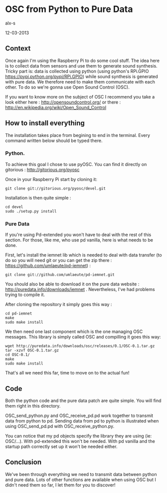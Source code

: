 # OSC from Python to Pure Data 

alx-s

12-03-2013

## Context 

Once again I'm using the Raspberry Pi to do some cool stuff. 
The idea here is to collect data from sensors and use them to generate sound synthesis.
Tricky part is: data is collected using python (using python's RPi.GPIO https://pypi.python.org/pypi/RPi.GPIO) while sound synthesis is generated with pure data. We therefore need to make them communicate with each other.
To do so we're gonna use Open Sound Control (OSC).

If you want to know more on the subject of OSC I recommend you take a look either here : 
http://opensoundcontrol.org/ 
or there : 
http://en.wikipedia.org/wiki/Open_Sound_Control

## How to install everything

The installation takes place from begining to end in the terminal. Every command written below should be typed there.

### Python.

To achieve this goal I chose to use pyOSC.
You can find it directly on gitorious : http://gitorious.org/pyosc

Once in your Raspberry Pi start by cloning it:

```shell
git clone git://gitorious.org/pyosc/devel.git
```

Installation is then quite simple :

```shell
cd devel
sudo ./setup.py install
```

### Pure Data

If you're using Pd-extended you won't have to deal with the rest of this section. 
For those, like me, who use pd vanilla, here is what needs to be done.

First, let's install the iemnet lib which is needed to deal with data transfer (to do so you will need git or you can get the zip there : https://github.com/umlaeute/pd-iemnet) : 

```shell
git clone git://github.com/umlaeute/pd-iemnet.git
```

You should also be able to download it on the pure data website : http://puredata.info/downloads/iemnet . Nevertheless, I've had problems trying to compile it.

After cloning the repository it simply goes this way :

```shell
cd pd-iemnet
make
sudo make install
```

We then need one last component which is the one managing OSC messages. This library is simply called OSC and compilling it goes this way:

```shell
wget http://puredata.info/downloads/osc/releases/0.1/OSC-0.1.tar.gz
tar -xzvf OSC-0.1.tar.gz 
cd OSC-0.1/
make
sudo make install
```

That's all we need this far, time to move on to the actual fun!


## Code 

Both the python code and the pure data patch are quite simple. You will find them right in this directory.

OSC_send_python.py and OSC_receive_pd.pd work together to transmit data from python to pd. Sending data from pd to python is illustrated when using OSC_send_pd.pd with OSC_receive_python.py.

You can notice that my pd objects specify the library they are using (ie: OSC/...). With pd-extended this won't be needed. With pd vanilla and the startup path correctly set up it won't be needed either. 


## Conclusion

We've been through everything we need to transmit data between python and pure data.
Lots of other functions are available when using OSC but I didn't need them so far, I let them for you to discover!












